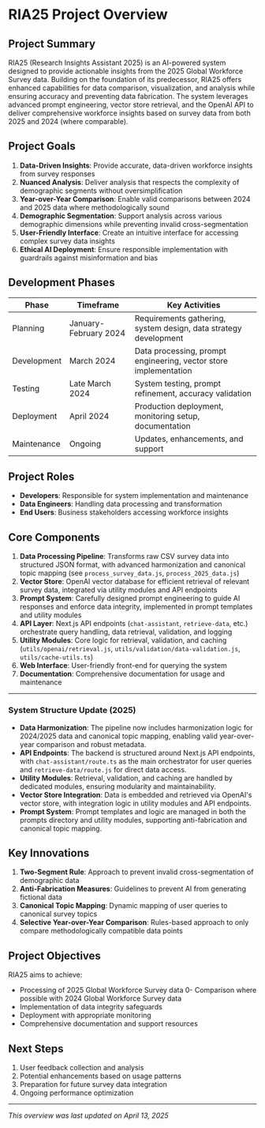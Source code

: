 # RIA25 Project Overview

## Project Summary

RIA25 (Research Insights Assistant 2025) is an AI-powered system designed to provide actionable insights from the 2025 Global Workforce Survey data. Building on the foundation of its predecessor, RIA25 offers enhanced capabilities for data comparison, visualization, and analysis while ensuring accuracy and preventing data fabrication. The system leverages advanced prompt engineering, vector store retrieval, and the OpenAI API to deliver comprehensive workforce insights based on survey data from both 2025 and 2024 (where comparable).

## Project Goals

1. **Data-Driven Insights**: Provide accurate, data-driven workforce insights from survey responses
2. **Nuanced Analysis**: Deliver analysis that respects the complexity of demographic segments without oversimplification
3. **Year-over-Year Comparison**: Enable valid comparisons between 2024 and 2025 data where methodologically sound
4. **Demographic Segmentation**: Support analysis across various demographic dimensions while preventing invalid cross-segmentation
5. **User-Friendly Interface**: Create an intuitive interface for accessing complex survey data insights
6. **Ethical AI Deployment**: Ensure responsible implementation with guardrails against misinformation and bias

## Development Phases

| Phase       | Timeframe             | Key Activities                                                   |
| ----------- | --------------------- | ---------------------------------------------------------------- |
| Planning    | January-February 2024 | Requirements gathering, system design, data strategy development |
| Development | March 2024            | Data processing, prompt engineering, vector store implementation |
| Testing     | Late March 2024       | System testing, prompt refinement, accuracy validation           |
| Deployment  | April 2024            | Production deployment, monitoring setup, documentation           |
| Maintenance | Ongoing               | Updates, enhancements, and support                               |

## Project Roles

- **Developers**: Responsible for system implementation and maintenance
- **Data Engineers**: Handling data processing and transformation
- **End Users**: Business stakeholders accessing workforce insights

## Core Components

1. **Data Processing Pipeline**: Transforms raw CSV survey data into structured JSON format, with advanced harmonization and canonical topic mapping (see `process_survey_data.js`, `process_2025_data.js`)
2. **Vector Store**: OpenAI vector database for efficient retrieval of relevant survey data, integrated via utility modules and API endpoints
3. **Prompt System**: Carefully designed prompt engineering to guide AI responses and enforce data integrity, implemented in prompt templates and utility modules
4. **API Layer**: Next.js API endpoints (`chat-assistant`, `retrieve-data`, etc.) orchestrate query handling, data retrieval, validation, and logging
5. **Utility Modules**: Core logic for retrieval, validation, and caching (`utils/openai/retrieval.js`, `utils/validation/data-validation.js`, `utils/cache-utils.ts`)
6. **Web Interface**: User-friendly front-end for querying the system
7. **Documentation**: Comprehensive documentation for usage and maintenance

---

### System Structure Update (2025)

- **Data Harmonization**: The pipeline now includes harmonization logic for 2024/2025 data and canonical topic mapping, enabling valid year-over-year comparison and robust metadata.
- **API Endpoints**: The backend is structured around Next.js API endpoints, with `chat-assistant/route.ts` as the main orchestrator for user queries and `retrieve-data/route.js` for direct data access.
- **Utility Modules**: Retrieval, validation, and caching are handled by dedicated modules, ensuring modularity and maintainability.
- **Vector Store Integration**: Data is embedded and retrieved via OpenAI's vector store, with integration logic in utility modules and API endpoints.
- **Prompt System**: Prompt templates and logic are managed in both the prompts directory and utility modules, supporting anti-fabrication and canonical topic mapping.

## Key Innovations

1. **Two-Segment Rule**: Approach to prevent invalid cross-segmentation of demographic data
2. **Anti-Fabrication Measures**: Guidelines to prevent AI from generating fictional data
3. **Canonical Topic Mapping**: Dynamic mapping of user queries to canonical survey topics
4. **Selective Year-over-Year Comparison**: Rules-based approach to only compare methodologically compatible data points

## Project Objectives

RIA25 aims to achieve:

- Processing of 2025 Global Workforce Survey data
  0- Comparison where possible with 2024 Global Workforce Survey data
- Implementation of data integrity safeguards
- Deployment with appropriate monitoring
- Comprehensive documentation and support resources

## Next Steps

1. User feedback collection and analysis
2. Potential enhancements based on usage patterns
3. Preparation for future survey data integration
4. Ongoing performance optimization

---

_This overview was last updated on April 13, 2025_
